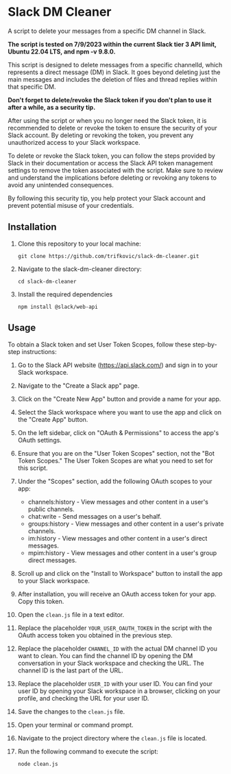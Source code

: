 # Slack DM Cleaner

A script to delete your messages from a specific DM channel in Slack.

**The script is tested on 7/9/2023 within the current Slack tier 3 API limit, Ubuntu 22.04 LTS, and npm -v 9.8.0.**

This script is designed to delete messages from a specific channelId, which represents a direct message (DM) in Slack. It goes beyond deleting just the main messages and includes the deletion of files and thread replies within that specific DM.

**Don't forget to delete/revoke the Slack token if you don't plan to use it after a while, as a security tip.**

After using the script or when you no longer need the Slack token, it is recommended to delete or revoke the token to ensure the security of your Slack account. By deleting or revoking the token, you prevent any unauthorized access to your Slack workspace.

To delete or revoke the Slack token, you can follow the steps provided by Slack in their documentation or access the Slack API token management settings to remove the token associated with the script. Make sure to review and understand the implications before deleting or revoking any tokens to avoid any unintended consequences.

By following this security tip, you help protect your Slack account and prevent potential misuse of your credentials.

## Installation

1. Clone this repository to your local machine:

   ```shell
   git clone https://github.com/trifkovic/slack-dm-cleaner.git

2. Navigate to the slack-dm-cleaner directory:

   ```shell
   cd slack-dm-cleaner

3. Install the required dependencies 

   ```shell
   npm install @slack/web-api

## Usage

To obtain a Slack token and set User Token Scopes, follow these step-by-step instructions:

1. Go to the Slack API website (https://api.slack.com/) and sign in to your Slack workspace.

2. Navigate to the "Create a Slack app" page.

3. Click on the "Create New App" button and provide a name for your app.

4. Select the Slack workspace where you want to use the app and click on the "Create App" button.

5. On the left sidebar, click on "OAuth & Permissions" to access the app's OAuth settings.

6. Ensure that you are on the "User Token Scopes" section, not the "Bot Token Scopes." The User Token Scopes are what you need to set for this script.

7. Under the "Scopes" section, add the following OAuth scopes to your app:

   - channels:history - View messages and other content in a user's public channels.
   - chat:write - Send messages on a user's behalf.
   - groups:history - View messages and other content in a user's private channels.
   - im:history - View messages and other content in a user's direct messages.
   - mpim:history - View messages and other content in a user's group direct messages.

8. Scroll up and click on the "Install to Workspace" button to install the app to your Slack workspace.

9. After installation, you will receive an OAuth access token for your app. Copy this token.

10. Open the `clean.js` file in a text editor.

11. Replace the placeholder `YOUR_USER_OAUTH_TOKEN` in the script with the OAuth access token you obtained in the previous step.

12. Replace the placeholder `CHANNEL_ID` with the actual DM channel ID you want to clean. You can find the channel ID by opening the DM conversation in your Slack workspace and checking the URL. The channel ID is the last part of the URL.

13. Replace the placeholder `USER_ID` with your user ID. You can find your user ID by opening your Slack workspace in a browser, clicking on your profile, and checking the URL for your user ID.

14. Save the changes to the `clean.js` file.

15. Open your terminal or command prompt.

16. Navigate to the project directory where the `clean.js` file is located.

17. Run the following command to execute the script:

    ```shell
    node clean.js
    ```
